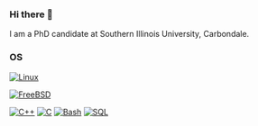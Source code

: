 ### Hi there 👋

I am a PhD candidate at Southern Illinois University, Carbondale.

### OS
[![Linux](https://img.shields.io/badge/linux-black?style=for-the-badge&logo=Linux)](https://github.com/shivamkundan)
<!-- [![Windows](https://img.shields.io/badge/Windows-black?style=for-the-badge&logo=Windows)](https://github.com/shivamkundan) -->
[![FreeBSD](https://shields.io/badge/MacOS--9cf?logo=Apple&style=social)](https://github.com/shivamkundan)

[![C++](https://img.shields.io/badge/c++-black?style=for-the-badge&logo=cplusplus)](https://github.com/wervlad)
[![C](https://img.shields.io/badge/c-black?style=for-the-badge&logo=c)](https://github.com/wervlad)
[![Bash](https://img.shields.io/badge/bash-black?style=for-the-badge&logo=gnu-bash&logoColor=white)](https://github.com/wervlad)
[![SQL](https://img.shields.io/badge/sql-black?style=for-the-badge&logo=mysql)](https://github.com/wervlad)

<!--
**shivamkundan/shivamkundan** is a ✨ _special_ ✨ repository because its `README.md` (this file) appears on your GitHub profile.

Here are some ideas to get you started:

- 🔭 I’m currently working on ...
- 🌱 I’m currently learning ...
- 👯 I’m looking to collaborate on ...
- 🤔 I’m looking for help with ...
- 💬 Ask me about ...
- 📫 How to reach me: ...
- 😄 Pronouns: ...
- ⚡ Fun fact: ...
-->
